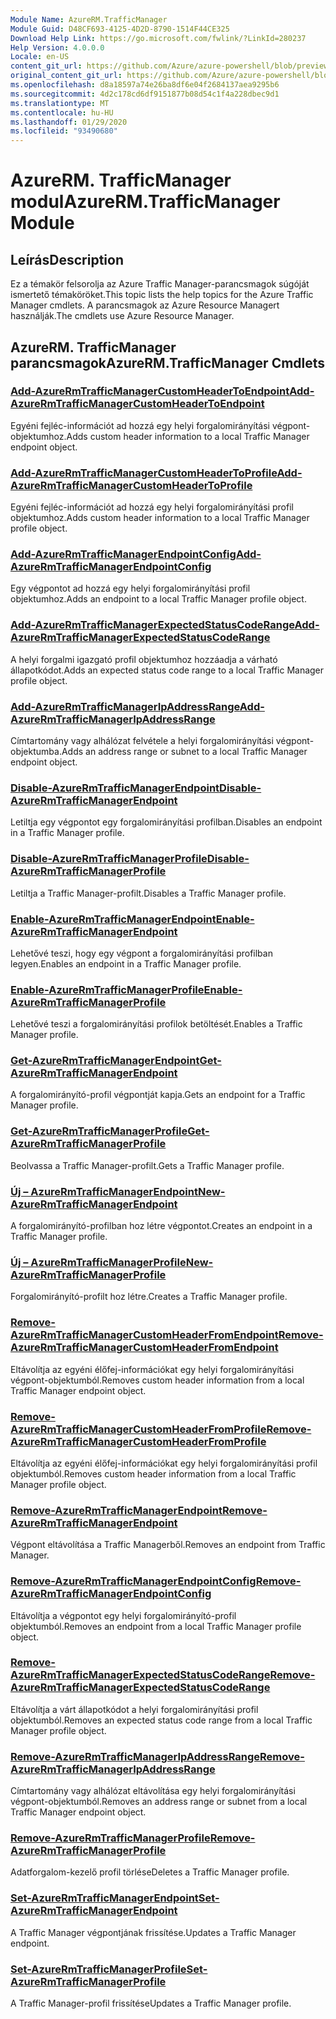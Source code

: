 ```yaml
---
Module Name: AzureRM.TrafficManager
Module Guid: D48CF693-4125-4D2D-8790-1514F44CE325
Download Help Link: https://go.microsoft.com/fwlink/?LinkId=280237
Help Version: 4.0.0.0
Locale: en-US
content_git_url: https://github.com/Azure/azure-powershell/blob/preview/src/ResourceManager/TrafficManager/Commands.TrafficManager2/help/AzureRM.TrafficManager.md
original_content_git_url: https://github.com/Azure/azure-powershell/blob/preview/src/ResourceManager/TrafficManager/Commands.TrafficManager2/help/AzureRM.TrafficManager.md
ms.openlocfilehash: d8a18597a74e26ba8df6e04f2684137aea9295b6
ms.sourcegitcommit: 4d2c178cd6df9151877b08d54c1f4a228dbec9d1
ms.translationtype: MT
ms.contentlocale: hu-HU
ms.lasthandoff: 01/29/2020
ms.locfileid: "93490680"
---
```

# <span data-ttu-id="62547-101">AzureRM. TrafficManager modul</span><span class="sxs-lookup"><span data-stu-id="62547-101">AzureRM.TrafficManager Module</span></span>
## <span data-ttu-id="62547-102">Leírás</span><span class="sxs-lookup"><span data-stu-id="62547-102">Description</span></span>
<span data-ttu-id="62547-103">Ez a témakör felsorolja az Azure Traffic Manager-parancsmagok súgóját ismertető témaköröket.</span><span class="sxs-lookup"><span data-stu-id="62547-103">This topic lists the help topics for the Azure Traffic Manager cmdlets.</span></span> <span data-ttu-id="62547-104">A parancsmagok az Azure Resource Managert használják.</span><span class="sxs-lookup"><span data-stu-id="62547-104">The cmdlets use Azure Resource Manager.</span></span>

## <span data-ttu-id="62547-105">AzureRM. TrafficManager parancsmagok</span><span class="sxs-lookup"><span data-stu-id="62547-105">AzureRM.TrafficManager Cmdlets</span></span>
### [<span data-ttu-id="62547-106">Add-AzureRmTrafficManagerCustomHeaderToEndpoint</span><span class="sxs-lookup"><span data-stu-id="62547-106">Add-AzureRmTrafficManagerCustomHeaderToEndpoint</span></span>](Add-AzureRmTrafficManagerCustomHeaderToEndpoint.md)
<span data-ttu-id="62547-107">Egyéni fejléc-információt ad hozzá egy helyi forgalomirányítási végpont-objektumhoz.</span><span class="sxs-lookup"><span data-stu-id="62547-107">Adds custom header information to a local Traffic Manager endpoint object.</span></span>

### [<span data-ttu-id="62547-108">Add-AzureRmTrafficManagerCustomHeaderToProfile</span><span class="sxs-lookup"><span data-stu-id="62547-108">Add-AzureRmTrafficManagerCustomHeaderToProfile</span></span>](Add-AzureRmTrafficManagerCustomHeaderToProfile.md)
<span data-ttu-id="62547-109">Egyéni fejléc-információt ad hozzá egy helyi forgalomirányítási profil objektumhoz.</span><span class="sxs-lookup"><span data-stu-id="62547-109">Adds custom header information to a local Traffic Manager profile object.</span></span>

### [<span data-ttu-id="62547-110">Add-AzureRmTrafficManagerEndpointConfig</span><span class="sxs-lookup"><span data-stu-id="62547-110">Add-AzureRmTrafficManagerEndpointConfig</span></span>](Add-AzureRmTrafficManagerEndpointConfig.md)
<span data-ttu-id="62547-111">Egy végpontot ad hozzá egy helyi forgalomirányítási profil objektumhoz.</span><span class="sxs-lookup"><span data-stu-id="62547-111">Adds an endpoint to a local Traffic Manager profile object.</span></span>

### [<span data-ttu-id="62547-112">Add-AzureRmTrafficManagerExpectedStatusCodeRange</span><span class="sxs-lookup"><span data-stu-id="62547-112">Add-AzureRmTrafficManagerExpectedStatusCodeRange</span></span>](Add-AzureRmTrafficManagerExpectedStatusCodeRange.md)
<span data-ttu-id="62547-113">A helyi forgalmi igazgató profil objektumhoz hozzáadja a várható állapotkódot.</span><span class="sxs-lookup"><span data-stu-id="62547-113">Adds an expected status code range to a local Traffic Manager profile object.</span></span>

### [<span data-ttu-id="62547-114">Add-AzureRmTrafficManagerIpAddressRange</span><span class="sxs-lookup"><span data-stu-id="62547-114">Add-AzureRmTrafficManagerIpAddressRange</span></span>](Add-AzureRmTrafficManagerIpAddressRange.md)
<span data-ttu-id="62547-115">Címtartomány vagy alhálózat felvétele a helyi forgalomirányítási végpont-objektumba.</span><span class="sxs-lookup"><span data-stu-id="62547-115">Adds an address range or subnet to a local Traffic Manager endpoint object.</span></span>

### [<span data-ttu-id="62547-116">Disable-AzureRmTrafficManagerEndpoint</span><span class="sxs-lookup"><span data-stu-id="62547-116">Disable-AzureRmTrafficManagerEndpoint</span></span>](Disable-AzureRmTrafficManagerEndpoint.md)
<span data-ttu-id="62547-117">Letiltja egy végpontot egy forgalomirányítási profilban.</span><span class="sxs-lookup"><span data-stu-id="62547-117">Disables an endpoint in a Traffic Manager profile.</span></span>

### [<span data-ttu-id="62547-118">Disable-AzureRmTrafficManagerProfile</span><span class="sxs-lookup"><span data-stu-id="62547-118">Disable-AzureRmTrafficManagerProfile</span></span>](Disable-AzureRmTrafficManagerProfile.md)
<span data-ttu-id="62547-119">Letiltja a Traffic Manager-profilt.</span><span class="sxs-lookup"><span data-stu-id="62547-119">Disables a Traffic Manager profile.</span></span>

### [<span data-ttu-id="62547-120">Enable-AzureRmTrafficManagerEndpoint</span><span class="sxs-lookup"><span data-stu-id="62547-120">Enable-AzureRmTrafficManagerEndpoint</span></span>](Enable-AzureRmTrafficManagerEndpoint.md)
<span data-ttu-id="62547-121">Lehetővé teszi, hogy egy végpont a forgalomirányítási profilban legyen.</span><span class="sxs-lookup"><span data-stu-id="62547-121">Enables an endpoint in a Traffic Manager profile.</span></span>

### [<span data-ttu-id="62547-122">Enable-AzureRmTrafficManagerProfile</span><span class="sxs-lookup"><span data-stu-id="62547-122">Enable-AzureRmTrafficManagerProfile</span></span>](Enable-AzureRmTrafficManagerProfile.md)
<span data-ttu-id="62547-123">Lehetővé teszi a forgalomirányítási profilok betöltését.</span><span class="sxs-lookup"><span data-stu-id="62547-123">Enables a Traffic Manager profile.</span></span>

### [<span data-ttu-id="62547-124">Get-AzureRmTrafficManagerEndpoint</span><span class="sxs-lookup"><span data-stu-id="62547-124">Get-AzureRmTrafficManagerEndpoint</span></span>](Get-AzureRmTrafficManagerEndpoint.md)
<span data-ttu-id="62547-125">A forgalomirányító-profil végpontját kapja.</span><span class="sxs-lookup"><span data-stu-id="62547-125">Gets an endpoint for a Traffic Manager profile.</span></span>

### [<span data-ttu-id="62547-126">Get-AzureRmTrafficManagerProfile</span><span class="sxs-lookup"><span data-stu-id="62547-126">Get-AzureRmTrafficManagerProfile</span></span>](Get-AzureRmTrafficManagerProfile.md)
<span data-ttu-id="62547-127">Beolvassa a Traffic Manager-profilt.</span><span class="sxs-lookup"><span data-stu-id="62547-127">Gets a Traffic Manager profile.</span></span>

### [<span data-ttu-id="62547-128">Új – AzureRmTrafficManagerEndpoint</span><span class="sxs-lookup"><span data-stu-id="62547-128">New-AzureRmTrafficManagerEndpoint</span></span>](New-AzureRmTrafficManagerEndpoint.md)
<span data-ttu-id="62547-129">A forgalomirányító-profilban hoz létre végpontot.</span><span class="sxs-lookup"><span data-stu-id="62547-129">Creates an endpoint in a Traffic Manager profile.</span></span>

### [<span data-ttu-id="62547-130">Új – AzureRmTrafficManagerProfile</span><span class="sxs-lookup"><span data-stu-id="62547-130">New-AzureRmTrafficManagerProfile</span></span>](New-AzureRmTrafficManagerProfile.md)
<span data-ttu-id="62547-131">Forgalomirányító-profilt hoz létre.</span><span class="sxs-lookup"><span data-stu-id="62547-131">Creates a Traffic Manager profile.</span></span>

### [<span data-ttu-id="62547-132">Remove-AzureRmTrafficManagerCustomHeaderFromEndpoint</span><span class="sxs-lookup"><span data-stu-id="62547-132">Remove-AzureRmTrafficManagerCustomHeaderFromEndpoint</span></span>](Remove-AzureRmTrafficManagerCustomHeaderFromEndpoint.md)
<span data-ttu-id="62547-133">Eltávolítja az egyéni élőfej-információkat egy helyi forgalomirányítási végpont-objektumból.</span><span class="sxs-lookup"><span data-stu-id="62547-133">Removes custom header information from a local Traffic Manager endpoint object.</span></span>

### [<span data-ttu-id="62547-134">Remove-AzureRmTrafficManagerCustomHeaderFromProfile</span><span class="sxs-lookup"><span data-stu-id="62547-134">Remove-AzureRmTrafficManagerCustomHeaderFromProfile</span></span>](Remove-AzureRmTrafficManagerCustomHeaderFromProfile.md)
<span data-ttu-id="62547-135">Eltávolítja az egyéni élőfej-információkat egy helyi forgalomirányítási profil objektumból.</span><span class="sxs-lookup"><span data-stu-id="62547-135">Removes custom header information from a local Traffic Manager profile object.</span></span>

### [<span data-ttu-id="62547-136">Remove-AzureRmTrafficManagerEndpoint</span><span class="sxs-lookup"><span data-stu-id="62547-136">Remove-AzureRmTrafficManagerEndpoint</span></span>](Remove-AzureRmTrafficManagerEndpoint.md)
<span data-ttu-id="62547-137">Végpont eltávolítása a Traffic Managerből.</span><span class="sxs-lookup"><span data-stu-id="62547-137">Removes an endpoint from Traffic Manager.</span></span>

### [<span data-ttu-id="62547-138">Remove-AzureRmTrafficManagerEndpointConfig</span><span class="sxs-lookup"><span data-stu-id="62547-138">Remove-AzureRmTrafficManagerEndpointConfig</span></span>](Remove-AzureRmTrafficManagerEndpointConfig.md)
<span data-ttu-id="62547-139">Eltávolítja a végpontot egy helyi forgalomirányító-profil objektumból.</span><span class="sxs-lookup"><span data-stu-id="62547-139">Removes an endpoint from a local Traffic Manager profile object.</span></span>

### [<span data-ttu-id="62547-140">Remove-AzureRmTrafficManagerExpectedStatusCodeRange</span><span class="sxs-lookup"><span data-stu-id="62547-140">Remove-AzureRmTrafficManagerExpectedStatusCodeRange</span></span>](Remove-AzureRmTrafficManagerExpectedStatusCodeRange.md)
<span data-ttu-id="62547-141">Eltávolítja a várt állapotkódot a helyi forgalomirányítási profil objektumból.</span><span class="sxs-lookup"><span data-stu-id="62547-141">Removes an expected status code range from a local Traffic Manager profile object.</span></span>

### [<span data-ttu-id="62547-142">Remove-AzureRmTrafficManagerIpAddressRange</span><span class="sxs-lookup"><span data-stu-id="62547-142">Remove-AzureRmTrafficManagerIpAddressRange</span></span>](Remove-AzureRmTrafficManagerIpAddressRange.md)
<span data-ttu-id="62547-143">Címtartomány vagy alhálózat eltávolítása egy helyi forgalomirányítási végpont-objektumból.</span><span class="sxs-lookup"><span data-stu-id="62547-143">Removes an address range or subnet from a local Traffic Manager endpoint object.</span></span>

### [<span data-ttu-id="62547-144">Remove-AzureRmTrafficManagerProfile</span><span class="sxs-lookup"><span data-stu-id="62547-144">Remove-AzureRmTrafficManagerProfile</span></span>](Remove-AzureRmTrafficManagerProfile.md)
<span data-ttu-id="62547-145">Adatforgalom-kezelő profil törlése</span><span class="sxs-lookup"><span data-stu-id="62547-145">Deletes a Traffic Manager profile.</span></span>

### [<span data-ttu-id="62547-146">Set-AzureRmTrafficManagerEndpoint</span><span class="sxs-lookup"><span data-stu-id="62547-146">Set-AzureRmTrafficManagerEndpoint</span></span>](Set-AzureRmTrafficManagerEndpoint.md)
<span data-ttu-id="62547-147">A Traffic Manager végpontjának frissítése.</span><span class="sxs-lookup"><span data-stu-id="62547-147">Updates a Traffic Manager endpoint.</span></span>

### [<span data-ttu-id="62547-148">Set-AzureRmTrafficManagerProfile</span><span class="sxs-lookup"><span data-stu-id="62547-148">Set-AzureRmTrafficManagerProfile</span></span>](Set-AzureRmTrafficManagerProfile.md)
<span data-ttu-id="62547-149">A Traffic Manager-profil frissítése</span><span class="sxs-lookup"><span data-stu-id="62547-149">Updates a Traffic Manager profile.</span></span>

